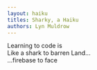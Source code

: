 ```yaml
---
layout: haiku
titles: Sharky, a Haiku
authors: Lyn Muldrow
---
```


Learning to code is<br>
Like a shark to barren Land...<br>
...firebase to face<br>
